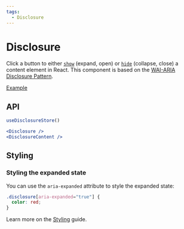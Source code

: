 ```yaml
---
tags:
  - Disclosure
---
```


# Disclosure

<div data-description>

Click a button to either [`show`](/reference/use-disclosure-store#show) (expand, open) or [`hide`](/reference/use-disclosure-store#hide) (collapse, close) a content element in React. This component is based on the [WAI-ARIA Disclosure Pattern](https://www.w3.org/WAI/ARIA/apg/patterns/disclosure/).

</div>

<div data-tags></div>

<a href="../examples/disclosure/index.tsx" data-playground>Example</a>

## API

```jsx
useDisclosureStore()

<Disclosure />
<DisclosureContent />
```

## Styling

### Styling the expanded state

You can use the `aria-expanded` attribute to style the expanded state:

```css
.disclosure[aria-expanded="true"] {
  color: red;
}
```

Learn more on the [Styling](/guide/styling) guide.
